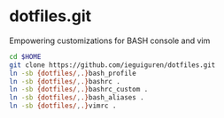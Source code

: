 dotfiles.git
============
Empowering customizations for BASH console and vim 

```sh
cd $HOME
git clone https://github.com/ieguiguren/dotfiles.git
ln -sb {dotfiles/,.}bash_profile 
ln -sb {dotfiles/,.}bashrc .
ln -sb {dotfiles/,.}bashrc_custom .
ln -sb {dotfiles/,.}bash_aliases .
ln -sb {dotfiles/,.}vimrc .
```

